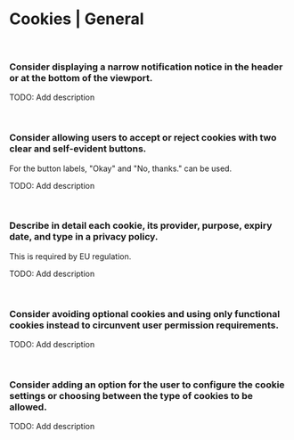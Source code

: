 # Cookies | General
<br>


### Consider displaying a narrow notification notice in the header or at the bottom of the viewport.

TODO: Add description

<br>


### Consider allowing users to accept or reject cookies with two clear and self-evident buttons.

For the button labels, "Okay" and "No, thanks." can be used.

TODO: Add description

<br>


### Describe in detail each cookie, its provider, purpose, expiry date, and type in a privacy policy.

This is required by EU regulation.

TODO: Add description

<br>


### Consider avoiding optional cookies and using only functional cookies instead to circunvent user permission requirements.

TODO: Add description

<br>


### Consider adding an option for the user to configure the cookie settings or choosing between the type of cookies to be allowed.

TODO: Add description

<br>




